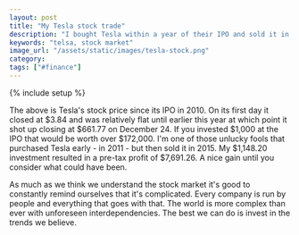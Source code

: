 ```yaml
---
layout: post
title: "My Tesla stock trade"
description: "I bought Tesla within a year of their IPO and sold it in 2015. I missed out on its massive growth in 2020."
keywords: "telsa, stock market"
image_url: "/assets/static/images/tesla-stock.png"
category: 
tags: ["#finance"]
---
```

{% include setup %}

<amp-img src="{{ IMG_PATH }}tesla-stock.png" alt="Tesla stock chart" width="2072" height="966" layout="responsive"></amp-img>

The above is Tesla's stock price since its IPO in 2010. On its first day it closed at $3.84 and was relatively flat until earlier this year at which point it shot up closing at $661.77 on December 24. If you invested $1,000 at the IPO that would be worth over $172,000. I'm one of those unlucky fools that purchased Tesla early - in 2011 - but then sold it in 2015. My $1,148.20 investment resulted in a pre-tax profit of $7,691.26. A nice gain until you consider what could have been.

As much as we think we understand the stock market it's good to constantly remind ourselves that it's complicated. Every company is run by people and everything that goes with that. The world is more complex than ever with unforeseen interdependencies. The best we can do is invest in the trends we believe.

